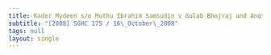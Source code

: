 ```yaml
---
title: Kader Mydeen s/o Muthu Ibrahim Samsudin v Gulab Bhojraj and Another
subtitle: "[2008] SGHC 175 / 16\_October\_2008"
tags: null
layout: single
---
```


